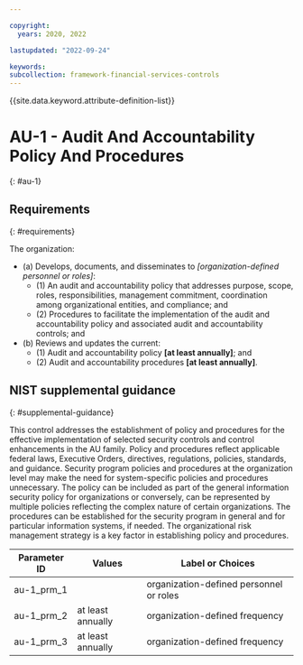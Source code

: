 ```yaml
---

copyright:
  years: 2020, 2022

lastupdated: "2022-09-24"

keywords: 
subcollection: framework-financial-services-controls
---
```


{{site.data.keyword.attribute-definition-list}}

         
# AU-1 - Audit And Accountability Policy And Procedures
{: #au-1}

## Requirements
{: #requirements}

The organization:

- (a) Develops, documents, and disseminates to _[organization-defined personnel or roles]_:
    - (1) An audit and accountability policy that addresses purpose, scope, roles, responsibilities, management commitment, coordination among organizational entities, and compliance; and
    - (2) Procedures to facilitate the implementation of the audit and accountability policy and associated audit and accountability controls; and
- (b) Reviews and updates the current:
    - (1) Audit and accountability policy __[at least annually]__; and
    - (2) Audit and accountability procedures __[at least annually]__.

## NIST supplemental guidance
{: #supplemental-guidance}

This control addresses the establishment of policy and procedures for the effective implementation of selected security controls and control enhancements in the AU family. Policy and procedures reflect applicable federal laws, Executive Orders, directives, regulations, policies, standards, and guidance. Security program policies and procedures at the organization level may make the need for system-specific policies and procedures unnecessary. The policy can be included as part of the general information security policy for organizations or conversely, can be represented by multiple policies reflecting the complex nature of certain organizations. The procedures can be established for the security program in general and for particular information systems, if needed. The organizational risk management strategy is a key factor in establishing policy and procedures.

| Parameter ID | Values | Label or Choices |
|---|---|---|
| au-1_prm_1 |  | organization-defined personnel or roles |
| au-1_prm_2 | at least annually | organization-defined frequency |
| au-1_prm_3 | at least annually | organization-defined frequency |


